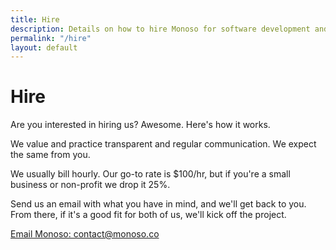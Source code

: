 ```yaml
---
title: Hire
description: Details on how to hire Monoso for software development and design services.
permalink: "/hire"
layout: default
---
```


# Hire

Are you interested in hiring us? Awesome. Here's how it works.

We value and practice transparent and regular communication. We expect
the same from you.

We usually bill hourly. Our go-to rate is $100/hr, but if you're a small
business or non-profit we drop it 25%.

Send us an email with what you have in mind, and we'll get back to you.
From there, if it's a good fit for both of us, we'll kick off the
project.

<div class='section cta'>
  <a href='mailto:contact@monoso.co' class='btn'>Email Monoso: contact@monoso.co</a>
</div>
